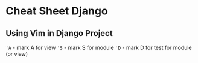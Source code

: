 # Cheat Sheet Django

## Using Vim in Django Project

`'A` - mark A for view
`'S` - mark S for module
`'D` - mark D for test for module (or view)
